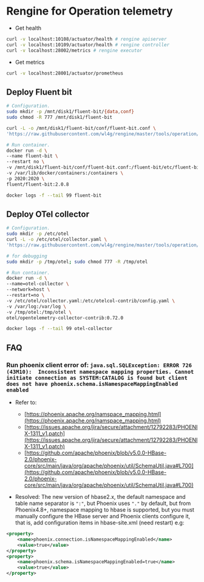 # Rengine for Operation telemetry

- Get health

```bash
curl -v localhost:10108/actuator/health # rengine apiserver
curl -v localhost:10109/actuator/health # rengine controller
curl -v localhost:28002/metrics # rengine executor
```

- Get metrics

```bash
curl -v localhost:28001/actuator/prometheus
```

## Deploy Fluent bit

```bash
# Configuration.
sudo mkdir -p /mnt/disk1/fluent-bit/{data,conf}
sudo chmod -R 777 /mnt/disk1/fluent-bit

curl -L -o /mnt/disk1/fluent-bit/conf/fluent-bit.conf \
'https://raw.githubusercontent.com/wl4g/rengine/master/tools/operation/fluent-bit/fluent-bit.conf'

# Run container.
docker run -d \
--name fluent-bit \
--restart no \
-v /mnt/disk1/fluent-bit/conf/fluent-bit.conf:/fluent-bit/etc/fluent-bit.conf \
-v /var/lib/docker/containers:/containers \
-p 2020:2020 \
fluent/fluent-bit:2.0.8

docker logs -f --tail 99 fluent-bit
```

## Deploy OTel collector

```bash
# Configuration.
sudo mkdir -p /etc/otel
curl -L -o /etc/otel/collector.yaml \
'https://raw.githubusercontent.com/wl4g/rengine/master/tools/operation/otel/collector.yaml'

# for debugging
sudo mkdir -p /tmp/otel; sudo chmod 777 -R /tmp/otel

# Run container.
docker run -d \
--name=otel-collector \
--network=host \
--restart=no \
-v /etc/otel/collector.yaml:/etc/otelcol-contrib/config.yaml \
-v /var/log:/var/log \
-v /tmp/otel:/tmp/otel \
otel/opentelemetry-collector-contrib:0.72.0

docker logs -f --tail 99 otel-collector
```

## FAQ

### Run phoenix client error of: `java.sql.SQLException: ERROR 726 (43M10):  Inconsistent namespace mapping properties. Cannot initiate connection as SYSTEM:CATALOG is found but client does not have phoenix.schema.isNamespaceMappingEnabled enabled`

- Refer to:
  - [https://phoenix.apache.org/namspace_mapping.html](https://phoenix.apache.org/namspace_mapping.html)
  - [https://issues.apache.org/jira/secure/attachment/12792283/PHOENIX-1311_v1.patch](https://issues.apache.org/jira/secure/attachment/12792283/PHOENIX-1311_v1.patch)
  - [https://github.com/apache/phoenix/blob/v5.0.0-HBase-2.0/phoenix-core/src/main/java/org/apache/phoenix/util/SchemaUtil.java#L700](https://github.com/apache/phoenix/blob/v5.0.0-HBase-2.0/phoenix-core/src/main/java/org/apache/phoenix/util/SchemaUtil.java#L700)

- Resolved: The new version of hbase2.x, the default namespace and table name separator is `":"`, but Phoenix uses `"."` by default, but from Phoenix4.8+,
namespace mapping to hbase is supported, but you must manually configure the HBase server and Phoenix clients configure it, that is, add configuration items
in hbase-site.xml (need restart) e.g:

```xml
<property>
    <name>phoenix.connection.isNamespaceMappingEnabled</name>
    <value>true</value>
</property>
<property>
    <name>phoenix.schema.isNamespaceMappingEnabled=true</name>
    <value>true</value>
</property>
```
